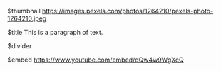 $thumbnail https://images.pexels.com/photos/1264210/pexels-photo-1264210.jpeg

$title This is a paragraph of text.

$divider

$embed https://www.youtube.com/embed/dQw4w9WgXcQ
